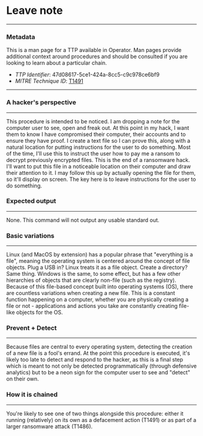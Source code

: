 
# Leave note

---

### Metadata

This is a man page for a TTP available in Operator. Man pages provide additional context around procedures and should be consulted if you are looking to learn about a particular chain.

- *TTP Identifier*: 47d08617-5ce1-424a-8cc5-c9c978ce6bf9
- *MITRE Technique ID*: [T1491](https://attack.mitre.org/techniques/T1491/)

---

### A hacker's perspective

---

This procedure is intended to be noticed. I am dropping a note for the computer user to see, open and freak out. At this point in my hack, I want them to know I have compromised their computer, their accounts and to ensure they have proof. I create a text file so I can prove this, along with a natural location for putting instructions for the user to do something. Most of the time, I'll use this to instruct the user how to pay me a ransom to decrypt previously encrypted files. This is the end of a ransomware hack. I'll want to put this file in a noticeable location on their computer and draw their attention to it. I may follow this up by actually opening the file for them, so it'll display on screen. The key here is to leave instructions for the user to do something. 

### Expected output

---

None. This command will not output any usable standard out. 

### Basic variations

---

Linux (and MacOS by extension) has a popular phrase that "everything is a file", meaning the operating system is centered around the concept of file objects. Plug a USB in? Linux treats it as a file object. Create a directory? Same thing. Windows is the same, to some effect, but has a few other hierarchies of objects that are clearly non-file (such as the registry). Because of this file-based concept built into operating systems (OS), there are countless variations when creating a new file. This is a constant function happening on a computer, whether you are physically creating a file or not - applications and actions you take are constantly creating file-like objects for the OS. 

### Prevent + Detect

---

Because files are central to every operating system, detecting the creation of a new file is a fool's errand. At the point this procedure is executed, it's likely too late to detect and respond to the hacker, as this is a final step which is meant to not only be detected programmatically (through defensive analytics) but to be a neon sign for the computer user to see and "detect" on their own. 

### How it is chained

---

You're likely to see one of two things alongside this procedure: either it running (relatively) on its own as a defacement action (T1491) or as part of a larger ransomware attack (T1486). 
